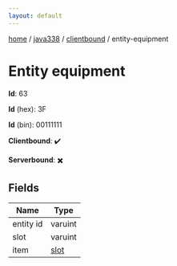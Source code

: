 ```yaml
---
layout: default
---
```


[home](/)  /  [java338](/protocol/java338)  /  [clientbound](/protocol/java338/clientbound)  /  entity-equipment

# Entity equipment

**Id**: 63

**Id** (hex): 3F

**Id** (bin): 00111111

**Clientbound**: ✔️

**Serverbound**: ✖️

## Fields

Name | Type
---|---
entity id | varuint
slot | varuint
item | [slot](/protocol/java338/types/slot)
